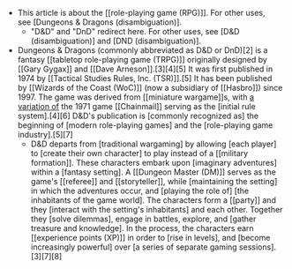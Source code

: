 - This article is about the [[role-playing game (RPG)]]. For other uses, see [Dungeons & Dragons (disambiguation)].
    - "D&D" and "DnD" redirect here. For other uses, see [D&D (disambiguation)] and [DND (disambiguation)].
- Dungeons & Dragons (commonly abbreviated as D&D or DnD)[2] is a fantasy [[tabletop role-playing game (TRPG)]] originally designed by [[Gary Gygax]] and [[Dave Arneson]].[3][4][5] It was first published in 1974 by [[Tactical Studies Rules, Inc. (TSR)]].[5] It has been published by [[Wizards of the Coast (WoC)]] (now a subsidiary of [[Hasbro]]) since 1997. The game was derived from [[miniature wargame]]s, with [a variation of](((tTwggwDIq))) the 1971 game [[Chainmail]] serving as the [initial rule system].[4][6] D&D's publication is [commonly recognized as] the beginning of [modern role-playing games] and the [role-playing game industry].[5][7]
    - D&D departs from [traditional wargaming] by allowing [each player] to [create their own character] to play instead of a [[military formation]]. These characters embark upon [imaginary adventures] within a [fantasy setting]. A [[Dungeon Master (DM)]] serves as the game's [[referee]] and [[storyteller]], while [maintaining the setting] in which the adventures occur, and [playing the role of] [the inhabitants of the game world]. The characters form a [[party]] and they [interact with the setting's inhabitants] and each other. Together they [solve dilemmas], engage in battles, explore, and [gather treasure and knowledge]. In the process, the characters earn [[experience points (XP)]] in order to [rise in levels], and [become increasingly powerful] over [a series of separate gaming sessions].[3][7][8]
